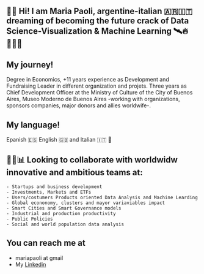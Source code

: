 ## 👋🏽 Hi! I am Maria Paoli, argentine-italian 🇦🇷🇮🇹 dreaming of becoming the future crack of Data Science-Visualization & Machine Learning 🛰️🔥👩🏻‍🚀 

## My journey!<br>
Degree in Economics, +11 years experience as Development and Fundraising Leader in different organization and projets. Three years as Chief Development Officer at the Ministry of Culture of the City of Buenos Aires, Museo Moderno de Buenos Aires -working with organizations, sponsors companies, major donors and allies worldwife-.
  
## My language! <br>
Epanish 🇪🇸 English 🇬🇧 and Italian 🇮🇹 🍝

## 🚀💎📊 Looking to collaborate with worldwidw innovative and ambitious teams at: <br>
    - Startups and business development
    - Investments, Markets and ETFs
    - Users/costumers Products oriented Data Analysis and Machine Learding
    - Global econonomy, clusters and mayor variaviables impact
    - Smart Cities and Smart Governance models
    - Industrial and production productivity
    - Public Policies
    - Social and world population data analysis
## You can reach me at

* mariapaoli at gmail
* My [Linkedin](https://www.linkedin.com/in/mariapaoli)
